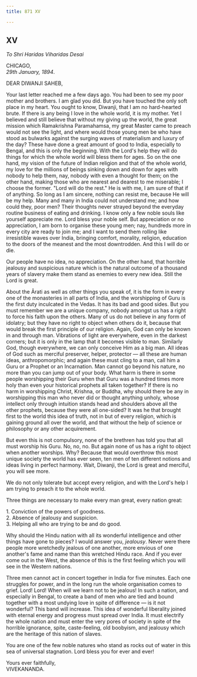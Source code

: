 ```yaml
---
title: 871 XV

---
```

  

  


## XV

*To Shri Haridas Viharidas Desai*

CHICAGO,  
*29th January, 1894*.

DEAR DIWANJI SAHEB,

Your last letter reached me a few days ago. You had been to see my poor
mother and brothers. I am glad you did. But you have touched the only
soft place in my heart. You ought to know, Diwanji, that I am no
hard-hearted brute. If there is any being I love in the whole world, it
is my mother. Yet I believed and still believe that without my giving up
the world, the great mission which Ramakrishna Paramahamsa, my great
Master came to preach would not see the light, and where would those
young men be who have stood as bulwarks against the surging waves of
materialism and luxury of the day? These have done a great amount of
good to India, especially to Bengal, and this is only the beginning.
With the Lord's help they will do things for which the whole world will
bless them for ages. So on the one hand, my vision of the future of
Indian religion and that of the whole world, my love for the millions of
beings sinking down and down for ages with nobody to help them, nay,
nobody with even a thought for them; on the other hand, making those who
are nearest and dearest to me miserable; I choose the former. "Lord will
do the rest." He is with me, I am sure of that if of anything. So long
as I am sincere, nothing can resist me, because He will be my help. Many
and many in India could not understand me; and how could they, poor men?
Their thoughts never strayed beyond the everyday routine business of
eating and drinking. I know only a few noble souls like yourself
appreciate me. Lord bless your noble self. But appreciation or no
appreciation, I am born to organise these young men; nay, hundreds more
in every city are ready to join me; and I want to send them rolling like
irresistible waves over India, bringing comfort, morality, religion,
education to the doors of the meanest and the most downtrodden. And this
I will do or die.

Our people have no idea, no appreciation. On the other hand, that
horrible jealousy and suspicious nature which is the natural outcome of
a thousand years of slavery make them stand as enemies to every new
idea. Still the Lord is great.

About the Ârati as well as other things you speak of, it is the form in
every one of the monasteries in all parts of India, and the worshipping
of Guru is the first duty inculcated in the Vedas. It has its bad and
good sides. But you must remember we are a unique company, nobody
amongst us has a right to force his faith upon the others. Many of us do
not believe in any form of idolatry; but they have no right to object
when others do it, because that would break the first principle of our
religion. Again, God can only be known in and through man. Vibrations of
light are everywhere, even in the darkest corners; but it is only in the
lamp that it becomes visible to man. Similarly God, though everywhere,
we can only conceive Him as a big man. All ideas of God such as merciful
preserver, helper, protector — all these are human ideas,
anthropomorphic; and again these must cling to a man, call him a Guru or
a Prophet or an Incarnation. Man cannot go beyond his nature, no more
than you can jump out of your body. What harm is there in some people
worshipping their Guru when that Guru was a hundred times more holy than
even your historical prophets all taken together? If there is no harm in
worshipping Christ, Krishna, or Buddha, why should there be any in
worshipping this man who never did or thought anything unholy, whose
intellect only through intuition stands head and shoulders above all the
other prophets, because they were all one-sided? It was he that brought
first to the world this idea of truth, not in but of every religion,
which is gaining ground all over the world, and that without the help of
science or philosophy or any other acquirement.

But even this is not compulsory, none of the brethren has told you that
all must worship his Guru. No, no, no. But again none of us has a right
to object when another worships. Why? Because that would overthrow this
most unique society the world has ever seen, ten men of ten different
notions and ideas living in perfect harmony. Wait, Diwanji, the Lord is
great and merciful, you will see more.

We do not only tolerate but accept every religion, and with the Lord's
help I am trying to preach it to the whole world.

Three things are necessary to make every man great, every nation great:

1\. Conviction of the powers of goodness.  
2. Absence of jealousy and suspicion.  
3. Helping all who are trying to be and do good.

Why should the Hindu nation with all its wonderful intelligence and
other things have gone to pieces? I would answer you, *jealousy*. Never
were there people more wretchedly jealous of one another, more envious
of one another's fame and name than this wretched Hindu race. And if you
ever come out in the West, the absence of this is the first feeling
which you will see in the Western nations.

Three men cannot act in concert together in India for five minutes. Each
one struggles for power, and in the long run the whole organisation
comes to grief. Lord! Lord! When will we learn not to be jealous! In
such a nation, and especially in Bengal, to create a band of men who are
tied and bound together with a most undying love in spite of difference
— is it not wonderful? This band will increase. This idea of wonderful
liberality joined with eternal energy and progress must spread over
India. It must electrify the whole nation and must enter the very pores
of society in spite of the horrible ignorance, spite, caste-feeling, old
boobyism, and jealousy which are the heritage of this nation of slaves.

You are one of the few noble natures who stand as rocks out of water in
this sea of universal stagnation. Lord bless you for ever and ever!

Yours ever faithfully,  
VIVEKANANDA.